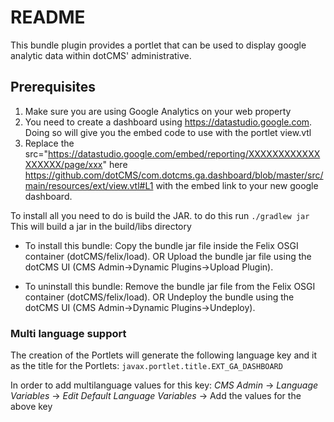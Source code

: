 # README

This bundle plugin provides a portlet that can be used to display google analytic data within dotCMS' administrative.


## Prerequisites

1. Make sure you are using Google Analytics on your web property
2. You need to create a dashboard using https://datastudio.google.com.  Doing so will give you the embed code to use with the portlet view.vtl
3. Replace the src="https://datastudio.google.com/embed/reporting/XXXXXXXXXXXXXXXXXX/page/xxx"  here https://github.com/dotCMS/com.dotcms.ga.dashboard/blob/master/src/main/resources/ext/view.vtl#L1  with the embed link to your new google dashboard.


To install all you need to do is build the JAR. to do this run
`./gradlew jar`
This will build a jar in the build/libs directory

* To install this bundle:
    Copy the bundle jar file inside the Felix OSGI container (dotCMS/felix/load).
            OR
    Upload the bundle jar file using the dotCMS UI (CMS Admin->Dynamic Plugins->Upload Plugin).

* To uninstall this bundle:
    Remove the bundle jar file from the Felix OSGI container (dotCMS/felix/load).
            OR
    Undeploy the bundle using the dotCMS UI (CMS Admin->Dynamic Plugins->Undeploy).

### Multi language support

The creation of the Portlets will generate the following language key and it as the title for the Portlets:
`javax.portlet.title.EXT_GA_DASHBOARD`


In order to add multilanguage values for this key:
*CMS Admin* -> *Language Variables* -> *Edit Default Language Variables* -> Add the values for the above key
  	
